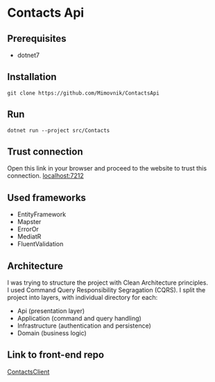 # Contacts Api

## Prerequisites

- dotnet7

## Installation

```
git clone https://github.com/Mimovnik/ContactsApi
```

## Run

```
dotnet run --project src/Contacts
```

## Trust connection

Open this link in your browser and proceed to the website to trust this connection.
[localhost:7212](https://localhost:7212)

## Used frameworks

- EntityFramework
- Mapster
- ErrorOr
- MediatR
- FluentValidation

## Architecture

I was trying to structure the project with Clean Architecture principles.  
I used Command Query Responsibility Segragation (CQRS).
I split the project into layers, with individual directory for each: 
- Api (presentation layer)
- Application (command and query handling)
- Infrastructure (authentication and persistence)
- Domain (business logic)

## Link to front-end repo

[ContactsClient](https://github.com/Mimovnik/ContactsClient)
